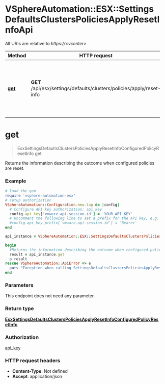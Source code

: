 # VSphereAutomation::ESX::SettingsDefaultsClustersPoliciesApplyResetInfoApi

All URIs are relative to *https://&lt;vcenter&gt;*

Method | HTTP request | Description
------------- | ------------- | -------------
[**get**](SettingsDefaultsClustersPoliciesApplyResetInfoApi.md#get) | **GET** /api/esx/settings/defaults/clusters/policies/apply/reset-info | Returns the information describing the outcome when configured policies are reset.


# **get**
> EsxSettingsDefaultsClustersPoliciesApplyResetInfoConfiguredPolicyResetInfo get

Returns the information describing the outcome when configured policies are reset.

### Example
```ruby
# load the gem
require 'vsphere-automation-esx'
# setup authorization
VSphereAutomation::Configuration.new.tap do |config|
  # Configure API key authorization: api_key
  config.api_key['vmware-api-session-id'] = 'YOUR API KEY'
  # Uncomment the following line to set a prefix for the API key, e.g. 'Bearer' (defaults to nil)
  #config.api_key_prefix['vmware-api-session-id'] = 'Bearer'
end

api_instance = VSphereAutomation::ESX::SettingsDefaultsClustersPoliciesApplyResetInfoApi.new

begin
  #Returns the information describing the outcome when configured policies are reset.
  result = api_instance.get
  p result
rescue VSphereAutomation::ApiError => e
  puts "Exception when calling SettingsDefaultsClustersPoliciesApplyResetInfoApi->get: #{e}"
end
```

### Parameters
This endpoint does not need any parameter.

### Return type

[**EsxSettingsDefaultsClustersPoliciesApplyResetInfoConfiguredPolicyResetInfo**](EsxSettingsDefaultsClustersPoliciesApplyResetInfoConfiguredPolicyResetInfo.md)

### Authorization

[api_key](../README.md#api_key)

### HTTP request headers

 - **Content-Type**: Not defined
 - **Accept**: application/json



